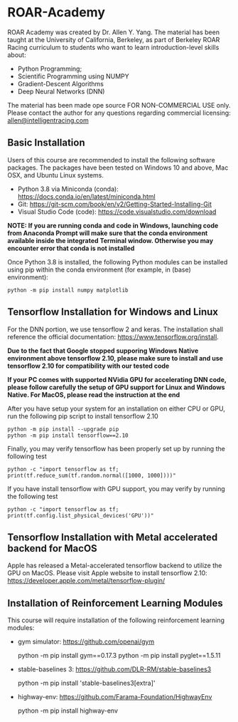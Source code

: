 # ROAR-Academy

ROAR Academy was created by Dr. Allen Y. Yang. The material has been taught at the University of California, Berkeley, as part of Berkeley ROAR Racing curriculum to students who want to learn introduction-level skills about:

* Python Programming;
* Scientific Programming using NUMPY
* Gradient-Descent Algorithms
* Deep Neural Networks (DNN)

The material has been made ope source FOR NON-COMMERCIAL USE only. Please contact the author for any questions regarding commercial licensing: <allen@intelligentracing.com>

## Basic Installation

Users of this course are recommended to install the following software packages. The packages have been tested on Windows 10 and above, Mac OSX, and Ubuntu Linux systems.

* Python 3.8 via Miniconda (conda): <https://docs.conda.io/en/latest/miniconda.html>
* Git: <https://git-scm.com/book/en/v2/Getting-Started-Installing-Git>
* Visual Studio Code (code): <https://code.visualstudio.com/download>

**NOTE: If you are running conda and code in Windows, launching code from Anaconda Prompt will make sure that the conda environment available inside the integrated Terminal window. Otherwise you may encounter error that conda is not installed**

Once Python 3.8 is installed, the following Python modules can be installed using pip within the conda environment (for example, in (base) environment):
  
    python -m pip install numpy matplotlib

## Tensorflow Installation for Windows and Linux

For the DNN portion, we use tensorflow 2 and keras. The installation shall reference the official documentation: <https://www.tensorflow.org/install>. 

**Due to the fact that Google stopped supporing Windows Native environment above tensorflow 2.10, please make sure to install and use tensorflow 2.10 for compatibility with our tested code**

**If your PC comes with supported NVidia GPU for accelerating DNN code, please follow carefully the setup of GPU support for Linux and Windows Native. For MacOS, please read the instruction at the end**

After you have setup your system for an installation on either CPU or GPU, run the following pip script to install tensorflow 2.10

    python -m pip install --upgrade pip
    python -m pip install tensorflow==2.10

Finally, you may verify tensorflow has been properly set up by running the following test

    python -c "import tensorflow as tf; print(tf.reduce_sum(tf.random.normal([1000, 1000])))"

If you have install tensorflow with GPU support, you may verify by running the following test

    python -c "import tensorflow as tf; print(tf.config.list_physical_devices('GPU'))"

## Tensorflow Installation with Metal accelerated backend for MacOS

Apple has released a Metal-accelerated tensorflow backend to utilize the GPU on MacOS. Please visit Apple website to install tensorflow 2.10: <https://developer.apple.com/metal/tensorflow-plugin/>

## Installation of Reinforcement Learning Modules

This course will require installation of the following reinforcement learning modules:

* gym simulator: <https://github.com/openai/gym>

    python -m pip install gym==0.17.3
    python -m pip install pyglet==1.5.11

* stable-baselines 3: <https://github.com/DLR-RM/stable-baselines3>

    python -m pip install 'stable-baselines3[extra]'

* highway-env: <https://github.com/Farama-Foundation/HighwayEnv>

    python -m pip install highway-env

